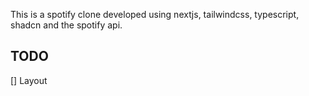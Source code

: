 This is a spotify clone developed using nextjs, tailwindcss, typescript, shadcn and the spotify api.

## TODO

[] Layout

